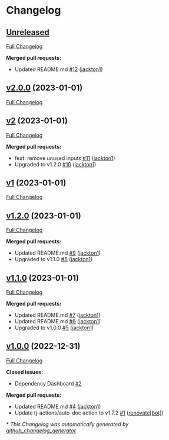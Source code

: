 # Changelog

## [Unreleased](https://github.com/tj-actions/docker-run/tree/HEAD)

[Full Changelog](https://github.com/tj-actions/docker-run/compare/v2.0.0...HEAD)

**Merged pull requests:**

- Updated README.md [\#12](https://github.com/tj-actions/docker-run/pull/12) ([jackton1](https://github.com/jackton1))

## [v2.0.0](https://github.com/tj-actions/docker-run/tree/v2.0.0) (2023-01-01)

[Full Changelog](https://github.com/tj-actions/docker-run/compare/v2...v2.0.0)

## [v2](https://github.com/tj-actions/docker-run/tree/v2) (2023-01-01)

[Full Changelog](https://github.com/tj-actions/docker-run/compare/v1...v2)

**Merged pull requests:**

- feat: remove unused inputs [\#11](https://github.com/tj-actions/docker-run/pull/11) ([jackton1](https://github.com/jackton1))
- Upgraded to v1.2.0 [\#10](https://github.com/tj-actions/docker-run/pull/10) ([jackton1](https://github.com/jackton1))

## [v1](https://github.com/tj-actions/docker-run/tree/v1) (2023-01-01)

[Full Changelog](https://github.com/tj-actions/docker-run/compare/v1.2.0...v1)

## [v1.2.0](https://github.com/tj-actions/docker-run/tree/v1.2.0) (2023-01-01)

[Full Changelog](https://github.com/tj-actions/docker-run/compare/v1.1.0...v1.2.0)

**Merged pull requests:**

- Updated README.md [\#9](https://github.com/tj-actions/docker-run/pull/9) ([jackton1](https://github.com/jackton1))
- Upgraded to v1.1.0 [\#8](https://github.com/tj-actions/docker-run/pull/8) ([jackton1](https://github.com/jackton1))

## [v1.1.0](https://github.com/tj-actions/docker-run/tree/v1.1.0) (2023-01-01)

[Full Changelog](https://github.com/tj-actions/docker-run/compare/v1.0.0...v1.1.0)

**Merged pull requests:**

- Updated README.md [\#7](https://github.com/tj-actions/docker-run/pull/7) ([jackton1](https://github.com/jackton1))
- Updated README.md [\#6](https://github.com/tj-actions/docker-run/pull/6) ([jackton1](https://github.com/jackton1))
- Upgraded to v1.0.0 [\#5](https://github.com/tj-actions/docker-run/pull/5) ([jackton1](https://github.com/jackton1))

## [v1.0.0](https://github.com/tj-actions/docker-run/tree/v1.0.0) (2022-12-31)

[Full Changelog](https://github.com/tj-actions/docker-run/compare/53d31446cb69b5c33408326ea3d45854b17f487c...v1.0.0)

**Closed issues:**

- Dependency Dashboard [\#2](https://github.com/tj-actions/docker-run/issues/2)

**Merged pull requests:**

- Updated README.md [\#4](https://github.com/tj-actions/docker-run/pull/4) ([jackton1](https://github.com/jackton1))
- Update tj-actions/auto-doc action to v1.7.2 [\#1](https://github.com/tj-actions/docker-run/pull/1) ([renovate[bot]](https://github.com/apps/renovate))



\* *This Changelog was automatically generated by [github_changelog_generator](https://github.com/github-changelog-generator/github-changelog-generator)*

